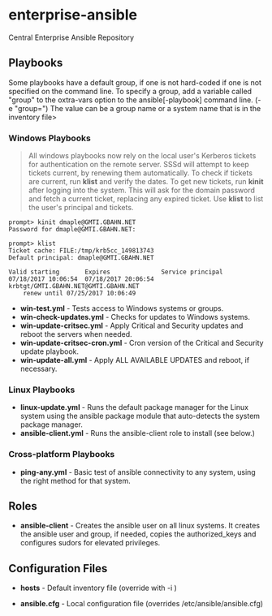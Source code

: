 # enterprise-ansible
Central Enterprise Ansible Repository

## Playbooks
Some playbooks have a default group, if one is not hard-coded if one is
not specified on the command line.  To specify a group, add a variable
called "group" to the oxtra-vars option to the ansible[-playbook] 
command line. (-e "group=<value>") The value can be a group name or a
system name that is in the inventory file>

### Windows Playbooks
> All windows playbooks now rely on the local user's Kerberos tickets for 
> authentication on the remote server.  SSSd will attempt to keep tickets
> current, by renewing them automatically.  To check if tickets are current, 
> run __klist__ and verify the dates.  To get new tickets, run __kinit__ 
> after logging into the system.  This will ask for the domain
> password and fetch a current ticket, replacing any expired ticket.  Use
> __klist__ to list the user's principal and tickets.
```
prompt> kinit dmaple@GMTI.GBAHN.NET
Password for dmaple@GMTI.GBAHN.NET:

prompt> klist
Ticket cache: FILE:/tmp/krb5cc_149813743
Default principal: dmaple@GMTI.GBAHN.NET

Valid starting       Expires              Service principal
07/18/2017 10:06:54  07/18/2017 20:06:54  krbtgt/GMTI.GBAHN.NET@GMTI.GBAHN.NET
	renew until 07/25/2017 10:06:49
```

 * __win-test.yml__ - Tests access to Windows systems or groups.
 * __win-check-updates.yml__ - Checks for updates to Windows systems.
 * __win-update-critsec.yml__ - Apply Critical and Security updates and 
 reboot the servers when needed.
 * __win-update-critsec-cron.yml__ - Cron version of the Critical and 
 Security update playbook.
 * __win-update-all.yml__ - Apply ALL AVAILABLE UPDATES and reboot, if 
 necessary.
  
### Linux Playbooks
 * __linux-update.yml__ - Runs the default package manager for the Linux 
 system using the ansible package module that auto-detects the system package 
 manager.
 * __ansible-client.yml__ - Runs the ansible-client role to install (see 
         below.)

### Cross-platform Playbooks
 * __ping-any.yml__ - Basic test of ansible connectivity to any system, using 
 the right method for that system.

## Roles

 * __ansible-client__ - Creates the ansible user on all linux systems.  It 
 creates the ansible user and group, if needed, copies the authorized_keys 
 and configures sudors for elevated privileges.

## Configuration Files

 * __hosts__ - Default inventory file (override with -i <filename>)

 * __ansible.cfg__ - Local configuration file (overrides /etc/ansible/ansible.cfg)


